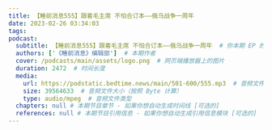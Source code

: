 ```yaml
---
title: 【睡前消息555】跟着毛主席 不怕合订本——俄乌战争一周年
date: 2023-02-26 03:34:03
tags:
podcast:
  subtitle: 【睡前消息555】跟着毛主席 不怕合订本——俄乌战争一周年  # 你本期 EP 的子标题
  authors: ['《睡前消息》编辑部']  # 本期作者
  cover: /podcasts/main/assets/logo.png  # 网页端播放器上的图片
  duration: 2472  # 时间长度
  media:
    url: https://podstatic.bedtime.news/main/501-600/555.mp3  # 音频文件
    size: 39564633  # 音频文件大小（按照 Byte 计算）
    type: audio/mpeg  # 音频文件类型
  chapters: null # 本期节目章节 - 如果你想自动生成时间线 [可选的]
  references: null # 本期节目引用信息 - 如果你想自动生成引用信息模块 [可选的]
---
```

